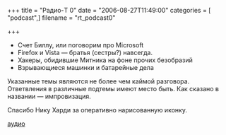 +++
title = "Радио-T 0"
date = "2006-08-27T11:49:00"
categories = [ "podcast",]
filename = "rt_podcast0"

+++

- Счет Биллу, или поговорим про Microsoft
- Firefox и Vista — братья (сестры?) навсегда.
- Хакеры, обидившие Митника на фоне прочих безобразий
- Взрывающиеся машинки и батарейные дела

Указанные темы являются не более чем каймой разговора. Ответвления в различные подтемы имеют место быть. Как сказано в названии — импровизация.

Спасибо Нику Харди за оперативно нарисованную иконку.

[аудио](https://cdn.radio-t.com/rt_podcast0.mp3)
<audio src="https://cdn.radio-t.com/rt_podcast0.mp3" preload="none"></audio>
